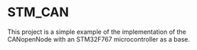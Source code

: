 # STM_CAN

This project is a simple example of the implementation of the CANopenNode with an STM32F767 microcontroller as a base.
